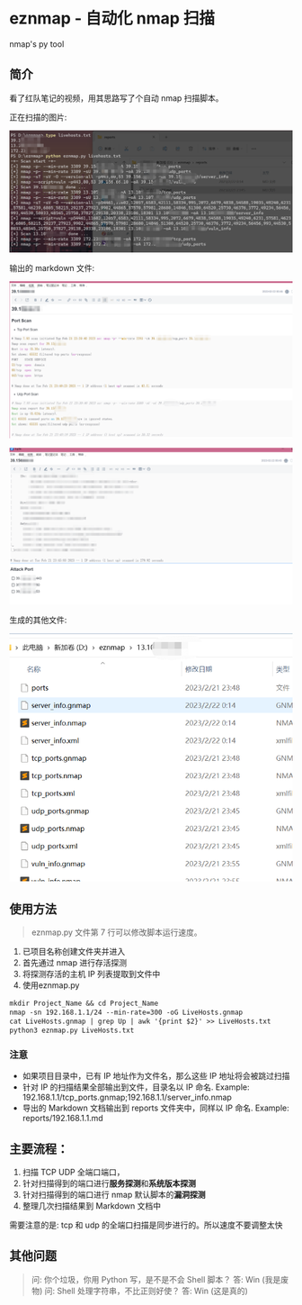 # eznmap - 自动化 nmap 扫描
nmap's py tool

## 简介

看了红队笔记的视频，用其思路写了个自动 nmap 扫描脚本。

正在扫描的图片:

![scaning](images/scaning.png)

输出的 markdown 文件: 

![out1](images/out1.png)

![out2](images/out2.png)

生成的其他文件:

![file](images/files.png)
 
## 使用方法

> eznmap.py 文件第 7 行可以修改脚本运行速度。

1. 已项目名称创建文件夹并进入
2. 首先通过 nmap 进行存活探测
3. 将探测存活的主机 IP 列表提取到文件中
4. 使用eznmap.py

```
mkdir Project_Name && cd Project_Name
nmap -sn 192.168.1.1/24 --min-rate=300 -oG LiveHosts.gnmap
cat LiveHosts.gnmap | grep Up | awk '{print $2}' >> LiveHosts.txt
python3 eznmap.py LiveHosts.txt
```

### 注意

- 如果项目目录中，已有 IP 地址作为文件名，那么这些 IP 地址将会被跳过扫描
- 针对 IP 的扫描结果全部输出到文件，目录名以 IP 命名. Example: 192.168.1.1/tcp_ports.gnmap;192.168.1.1/server_info.nmap
- 导出的 Markdown 文档输出到 reports 文件夹中，同样以 IP 命名. Example: reports/192.168.1.1.md



## 主要流程：
 
 1. 扫描 TCP UDP 全端口端口，
 2. 针对扫描得到的端口进行**服务探测**和**系统版本探测**
 3. 针对扫描得到的端口进行 nmap 默认脚本的**漏洞探测**
 4. 整理几次扫描结果到 Markdown 文档中
 
需要注意的是: tcp 和 udp 的全端口扫描是同步进行的。所以速度不要调整太快

## 其他问题

> 问: 你个垃圾，你用 Python 写，是不是不会 Shell 脚本？
> 答: Win (我是废物)
> 问: Shell 处理字符串，不比正则好使？
> 答: Win (这是真的)

